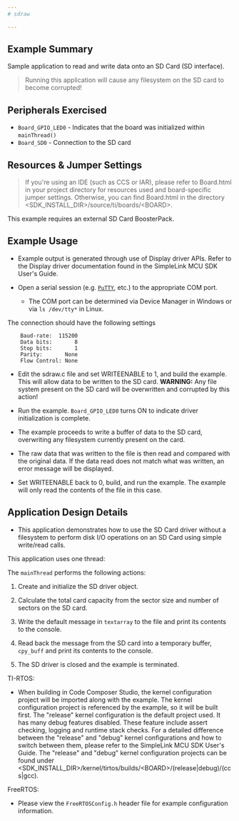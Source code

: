 ```yaml
---
# sdraw

---
```


## Example Summary

Sample application to read and write data onto an SD Card (SD interface).
> Running this application will cause any filesystem on the SD card to
  become corrupted!

## Peripherals Exercised

* `Board_GPIO_LED0` - Indicates that the board was initialized within
`mainThread()`
* `Board_SD0`  - Connection to the SD card

## Resources & Jumper Settings

> If you're using an IDE (such as CCS or IAR), please refer to Board.html in
your project directory for resources used and board-specific jumper settings.
Otherwise, you can find Board.html in the directory
&lt;SDK_INSTALL_DIR&gt;/source/ti/boards/&lt;BOARD&gt;.

This example requires an external SD Card BoosterPack.

## Example Usage

* Example output is generated through use of Display driver APIs. Refer to the
Display driver documentation found in the  SimpleLink MCU SDK User's Guide.

* Open a serial session (e.g. [`PuTTY`](http://www.putty.org/ "PuTTY's
Homepage"), etc.) to the appropriate COM port.
    * The COM port can be determined via Device Manager in Windows or via
`ls /dev/tty*` in Linux.

The connection should have the following settings
```
    Baud-rate:  115200
    Data bits:       8
    Stop bits:       1
    Parity:       None
    Flow Control: None
```

* Edit the sdraw.c file and set WRITEENABLE to 1, and build the example.
  This will allow data to be written to the SD card.  __WARNING:__ Any file
  system present on the SD card will be overwritten and corrupted by this
  action!

* Run the example. `Board_GPIO_LED0` turns ON to indicate driver initialization
is complete.

* The example proceeds to write a buffer of data to the SD card, overwriting
  any filesystem currently present on the card.

* The raw data that was written to the file is then read and compared with
  the original data.  If the data read does not match what was written,
  an error message will be displayed.

* Set WRITEENABLE back to 0, build, and run the example.  The example will
  only read the contents of the file in this case.

## Application Design Details

* This application demonstrates how to use the SD Card driver without
  a filesystem to perform disk I/O operations on an SD Card using
  simple write/read calls.


This application uses one thread:

The `mainThread` performs the following actions:

1. Create and initialize the SD driver object.

2. Calculate the total card capacity from the sector size and number
   of sectors on the SD card.

3. Write the default message in `textarray` to the file and print its
   contents to the console.

4. Read back the message from the SD card into a temporary buffer, `cpy_buff`
   and print its contents to the console.

5. The SD driver is closed and the example is terminated.

TI-RTOS:

* When building in Code Composer Studio, the kernel configuration project will
be imported along with the example. The kernel configuration project is
referenced by the example, so it will be built first. The "release" kernel
configuration is the default project used. It has many debug features disabled.
These feature include assert checking, logging and runtime stack checks. For a
detailed difference between the "release" and "debug" kernel configurations and
how to switch between them, please refer to the SimpleLink MCU SDK User's
Guide. The "release" and "debug" kernel configuration projects can be found
under &lt;SDK_INSTALL_DIR&gt;/kernel/tirtos/builds/&lt;BOARD&gt;/(release|debug)/(ccs|gcc).

FreeRTOS:
* Please view the `FreeRTOSConfig.h` header file for example configuration
information.
